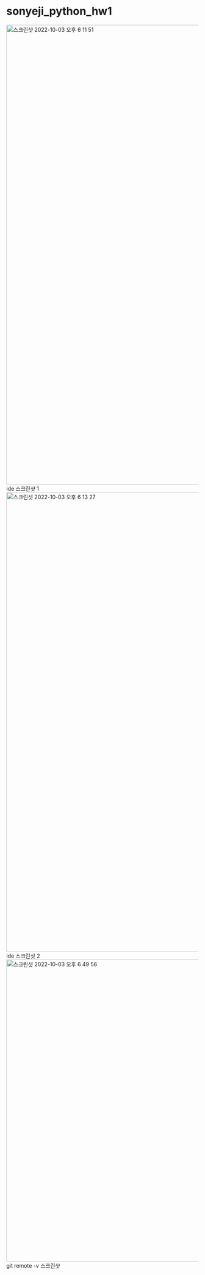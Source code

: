 # sonyeji_python_hw1
<img width="1205" alt="스크린샷 2022-10-03 오후 6 11 51" src="https://user-images.githubusercontent.com/113088009/193550740-0982e2dc-72f3-4b62-ad2a-5c7dd2bcc1b1.png">
ide 스크린샷 1
<img width="1205" alt="스크린샷 2022-10-03 오후 6 13 27" src="https://user-images.githubusercontent.com/113088009/193550760-da2cf80c-39c2-4f65-a410-fbcccd48f55c.png">
ide 스크린샷 2
<img width="792" alt="스크린샷 2022-10-03 오후 6 49 56" src="https://user-images.githubusercontent.com/113088009/193551370-c8fb1ea2-856b-41d8-8e29-6e99d3086c1e.png">
git remote -v 스크린샷

